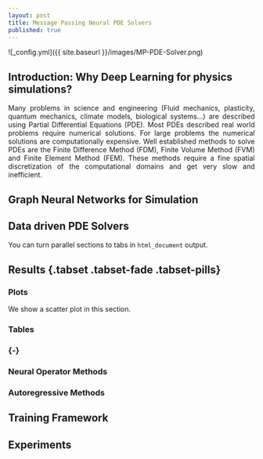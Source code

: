 ```yaml
---
layout: post
title: Message Passing Neural PDE Solvers
published: true
---
```

![_config.yml]({{ site.baseurl }}/images/MP-PDE-Solver.png)


## Introduction: Why Deep Learning for physics simulations?
<div style="text-align: justify"> Many problems in science and engineering (Fluid mechanics, plasticity, quantum mechanics, climate models, biological systems...) are described using Partial Differential Equations (PDE). Most PDEs described real world problems require numerical solutions. For large problems the numerical solutions are computationally expensive. Well established methods to solve PDEs are the Finite Difference Method (FDM), Finite Volume Method (FVM) and Finite Element Method (FEM). These methods require a fine spatial discretization of the computational domains and get very slow and inefficient. </div>

## Graph Neural Networks for Simulation

## Data driven PDE Solvers

You can turn parallel sections to tabs in `html_document` output.

## Results {.tabset .tabset-fade .tabset-pills}

### Plots

We show a scatter plot in this section.


### Tables

### {-}


### Neural Operator Methods
### Autoregressive Methods

## Training Framework

## Experiments
